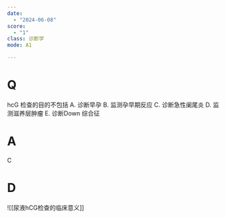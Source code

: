 ```yaml
---
date:
  - "2024-06-08"
score:
  - "1"
class: 诊断学
mode: A1

---
```



# Q
hcG 检查的目的不包括
A. 诊断早孕 
B. 监测孕早期反应 
C. 诊断急性阑尾炎
D. 监测滋养层肿瘤 
E. 诊断Down 综合征

# A

C


# D
![[尿液hCG检查的临床意义]]
